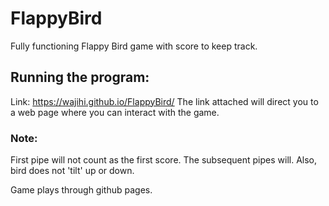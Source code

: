 # FlappyBird

Fully functioning Flappy Bird game with score to keep track.

## Running the program:
Link: https://wajihi.github.io/FlappyBird/
The link attached will direct you to a web page where you can interact with the game.

### Note:

First pipe will not count as the first score. The subsequent pipes will.
Also, bird does not 'tilt' up or down. 

Game plays through github pages.
